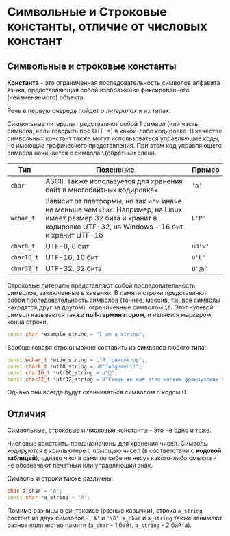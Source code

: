 # Символьные и Строковые константы, отличие от числовых констант

## Символьные и строковые константы

**Константа** - это ограниченная последовательность символов алфавита языка, представляющая собой изображение фиксированного (неизменяемого) объекта.

Речь в первую очередь пойдет о *литералах* и их типах.

Символьные литералы представляют собой 1 символ (или часть символа, если говорить про UTF-*) в какой-либо кодировке.
В качестве символьных констант также могут использоваться управляющие коды, не имеющие графического представления. При этом код управляющего символа начинается с символа `\`(обратный слеш).

| Тип        | Пояснение                                                                                                                                                             | Пример  |
| ---------- | --------------------------------------------------------------------------------------------------------------------------------------------------------------------- | ------- |
| `char`     | ASCII. Также используется для хранения байт в многобайтных кодировках                                                                                          | `'a'`   |
| `wchar_t`  | Зависит от платформы, но так или иначе не меньше чем `char`. Например, на Linux имеет размер 32 бита и хранит в кодировке UTF-32, на Windows - 16 бит и хранит UTF-16 | `L'Р'`  |
| `char8_t`  | UTF-8, 8 бит                                                                                                                                                          | `u8'w'` |
| `char16_t` | UTF-16, 16 бит                                                                                                                                                        | `u'L'`  |
| `char32_t` | UTF-32, 32 бита                                                                                                                                                       | `U'あ'` |

Строковые литералы представляют собой последовательность символов, заключенные в кавычки. В памяти строки представляют собой последовательность символов (точнее, массив, т.к. все символы находятся друг за другом), ограниченные символом `\0`. Этот нулевой символ называется также **null-терминатором**, и является маркером конца строки.

```cpp
const char *example_string = "I am a string";
```

Вообще говоря строки можно составить из символов любого типа:
```cpp
const wchar_t *wide_string = L"Я транслятор";
const char8_t *utf8_string = u8"Judgement!";
const char16_t *utf16_string = u"🐂";
const char32_t *utf32_string = U"Съешь же ещё этих мягких французских булок, да выпей чаю.";
```
Однако они всегда будут оканчиваться символом с кодом 0.

## Отличия
Символьные, строковые и числовые константы - это не одно и тоже.

Числовые константы предназначены для хранения чисел. Символы кодируются в компьютере с помощью чисел (в соответствии с **кодовой таблицей**), однако числа сами по себе не несут какого-либо смысла и не обозначают печатный или управляющий знак.

Символы и строки также различны:
```cpp
char a_char = 'A';
const char *a_string = "A";
```
Помимо разницы в синтаксисе (разные кавычки), строка `a_string` состоит из двух символов - `'A'` и `'\0'`. `a_char` и `a_string` также занимают разное количество памяти (`a_char` - 1 байт, `a_string` - 2 байта).